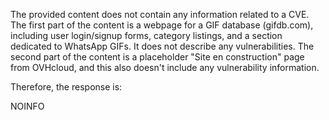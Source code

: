 The provided content does not contain any information related to a CVE. The first part of the content is a webpage for a GIF database (gifdb.com), including user login/signup forms, category listings, and a section dedicated to WhatsApp GIFs. It does not describe any vulnerabilities. The second part of the content is a placeholder "Site en construction" page from OVHcloud, and this also doesn't include any vulnerability information.

Therefore, the response is:

NOINFO
